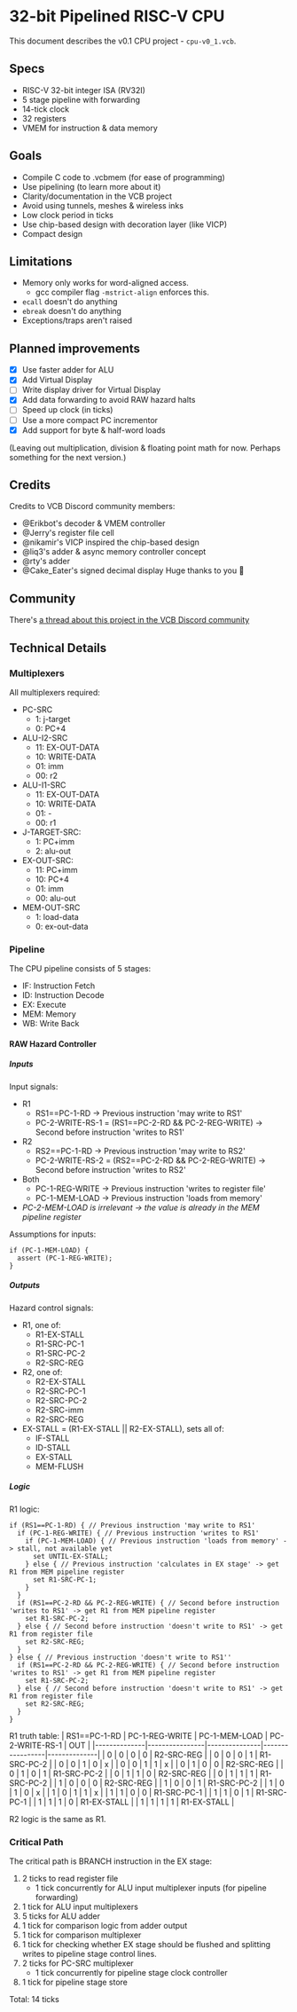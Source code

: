 # 32-bit Pipelined RISC-V CPU

This document describes the v0.1 CPU project - `cpu-v0_1.vcb`.

## Specs

* RISC-V 32-bit integer ISA (RV32I)
* 5 stage pipeline with forwarding
* 14-tick clock
* 32 registers
* VMEM for instruction & data memory

## Goals

* Compile C code to .vcbmem (for ease of programming)
* Use pipelining (to learn more about it)
* Clarity/documentation in the VCB project
* Avoid using tunnels, meshes & wireless inks
* Low clock period in ticks
* Use chip-based design with decoration layer (like VICP)
* Compact design

## Limitations

* Memory only works for word-aligned access.
  * gcc compiler flag `-mstrict-align` enforces this.
* `ecall` doesn't do anything
* `ebreak` doesn't do anything
* Exceptions/traps aren't raised

## Planned improvements

* [x] Use faster adder for ALU
* [x] Add Virtual Display
* [ ] Write display driver for Virtual Display
* [x] Add data forwarding to avoid RAW hazard halts
* [ ] Speed up clock (in ticks)
* [ ] Use a more compact PC incrementor
* [x] Add support for byte & half-word loads

(Leaving out multiplication, division & floating point math for now. Perhaps something for the next version.)

## Credits

Credits to VCB Discord community members:
* @Erikbot's decoder & VMEM controller
* @Jerry's register file cell
* @nikamir's VICP inspired the chip-based design
* @liq3's adder & async memory controller concept
* @rty's adder
* @Cake_Eater's signed decimal display
Huge thanks to you 🙂

## Community

There's [a thread about this project in the VCB Discord community](https://discord.com/channels/937059867615694889/1087508766020349992/1087508766020349992)

## Technical Details

### Multiplexers

All multiplexers required:
* PC-SRC
  * 1: j-target
  * 0: PC+4
* ALU-I2-SRC
  * 11: EX-OUT-DATA
  * 10: WRITE-DATA
  * 01: imm
  * 00: r2
* ALU-I1-SRC
  * 11: EX-OUT-DATA
  * 10: WRITE-DATA
  * 01: -
  * 00: r1
* J-TARGET-SRC:
  * 1: PC+imm
  * 2: alu-out
* EX-OUT-SRC:
  * 11: PC+imm
  * 10: PC+4
  * 01: imm
  * 00: alu-out
* MEM-OUT-SRC
  * 1: load-data
  * 0: ex-out-data

### Pipeline

The CPU pipeline consists of 5 stages:
* IF: Instruction Fetch
* ID: Instruction Decode
* EX: Execute
* MEM: Memory
* WB: Write Back

#### RAW Hazard Controller

##### Inputs

Input signals:
* R1
  * RS1==PC-1-RD -> Previous instruction 'may write to RS1'
  * PC-2-WRITE-RS-1 = (RS1==PC-2-RD && PC-2-REG-WRITE) -> Second before instruction 'writes to RS1'
* R2
  * RS2==PC-1-RD -> Previous instruction 'may write to RS2'
  * PC-2-WRITE-RS-2 = (RS2==PC-2-RD && PC-2-REG-WRITE) -> Second before instruction 'writes to RS2'
* Both
  * PC-1-REG-WRITE -> Previous instruction 'writes to register file'
  * PC-1-MEM-LOAD -> Previous instruction 'loads from memory'
* *PC-2-MEM-LOAD is irrelevant -> the value is already in the MEM pipeline register*

Assumptions for inputs:
```
if (PC-1-MEM-LOAD) {
  assert (PC-1-REG-WRITE);
}
```

##### Outputs

Hazard control signals:
* R1, one of:
  * R1-EX-STALL
  * R1-SRC-PC-1
  * R1-SRC-PC-2
  * R2-SRC-REG
* R2, one of:
  * R2-EX-STALL
  * R2-SRC-PC-1
  * R2-SRC-PC-2
  * R2-SRC-imm
  * R2-SRC-REG
* EX-STALL = (R1-EX-STALL || R2-EX-STALL), sets all of:
  * IF-STALL
  * ID-STALL
  * EX-STALL
  * MEM-FLUSH

##### Logic

R1 logic:
```
if (RS1==PC-1-RD) { // Previous instruction 'may write to RS1'
  if (PC-1-REG-WRITE) { // Previous instruction 'writes to RS1'
    if (PC-1-MEM-LOAD) { // Previous instruction 'loads from memory' -> stall, not available yet
      set UNTIL-EX-STALL;
    } else { // Previous instruction 'calculates in EX stage' -> get R1 from MEM pipeline register
      set R1-SRC-PC-1;
    }
  }
  if (RS1==PC-2-RD && PC-2-REG-WRITE) { // Second before instruction 'writes to RS1' -> get R1 from MEM pipeline register
    set R1-SRC-PC-2;
  } else { // Second before instruction 'doesn't write to RS1' -> get R1 from register file
    set R2-SRC-REG;
  }
} else { // Previous instruction 'doesn't write to RS1''
  if (RS1==PC-2-RD && PC-2-REG-WRITE) { // Second before instruction 'writes to RS1' -> get R1 from MEM pipeline register
    set R1-SRC-PC-2;
  } else { // Second before instruction 'doesn't write to RS1' -> get R1 from register file
    set R2-SRC-REG;
  }
}
```

R1 truth table:
| RS1==PC-1-RD | PC-1-REG-WRITE | PC-1-MEM-LOAD | PC-2-WRITE-RS-1 | OUT          |
|--------------|----------------|---------------|-----------------|--------------|
| 0            | 0              | 0             | 0               | R2-SRC-REG   |
| 0            | 0              | 0             | 1               | R1-SRC-PC-2  |
| 0            | 0              | 1             | 0               | x            |
| 0            | 0              | 1             | 1               | x            |
| 0            | 1              | 0             | 0               | R2-SRC-REG   |
| 0            | 1              | 0             | 1               | R1-SRC-PC-2  |
| 0            | 1              | 1             | 0               | R2-SRC-REG   |
| 0            | 1              | 1             | 1               | R1-SRC-PC-2  |
| 1            | 0              | 0             | 0               | R2-SRC-REG   |
| 1            | 0              | 0             | 1               | R1-SRC-PC-2  |
| 1            | 0              | 1             | 0               | x            |
| 1            | 0              | 1             | 1               | x            |
| 1            | 1              | 0             | 0               | R1-SRC-PC-1  |
| 1            | 1              | 0             | 1               | R1-SRC-PC-1  |
| 1            | 1              | 1             | 0               | R1-EX-STALL  |
| 1            | 1              | 1             | 1               | R1-EX-STALL  |

R2 logic is the same as R1.

### Critical Path

The critical path is BRANCH instruction in the EX stage:
1. 2 ticks to read register file
   * 1 tick concurrently for ALU input multiplexer inputs (for pipeline forwarding)
2. 1 tick for ALU input multiplexers
3. 5 ticks for ALU adder
4. 1 tick for comparison logic from adder output
5. 1 tick for comparison multiplexer
6. 1 tick for checking whether EX stage should be flushed and splitting writes to pipeline stage control lines.
7. 2 ticks for PC-SRC multiplexer
   * 1 tick concurrently for pipeline stage clock controller
8. 1 tick for pipeline stage store

Total: 14 ticks
